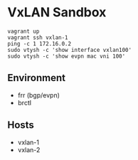 # VxLAN Sandbox

``` shell
vagrant up
vagrant ssh vxlan-1
ping -c 1 172.16.0.2
sudo vtysh -c 'show interface vxlan100'
sudo vtysh -c 'show evpn mac vni 100'
```

## Environment

- frr (bgp/evpn)
- brctl

## Hosts

- vxlan-1
- vxlan-2
